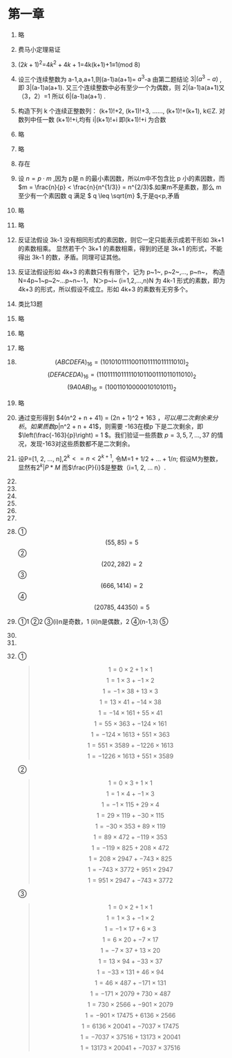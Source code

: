 # 第一章



1. 略

2. 费马小定理易证

3. $(2k+1)^2$=$4k^2+4k+1$=4k(k+1)+1≡1(mod 8)

4. 设三个连续整数为 a-1,a,a+1,则(a-1)a(a+1)= $a^3$-a
   由第二题结论 $3|(a^3-a)$ ,即 3|(a-1)a(a+1).
   又三个连续整数中必有至少一个为偶数，则 2|(a-1)a(a+1)又（3，2）=1 所以 6|(a-1)a(a+1) .

5. 构造下列 k 个连续正整数列：
   (k+1)!+2, (k+1)!+3, ......, (k+1)!+(k+1), k∈Z.
   对数列中任一数 (k+1)!+i,均有 i|(k+1)!+i 即(k+1)!+i 为合数

6. 略

7. 略

8. 存在

9. 设 $n = p \cdot m$ ,因为 p是 n 的最小素因数，所以m中不包含比 p 小的素因数，而$m = \frac{n}{p} < \frac{n}{n^{1/3}} = n^{2/3}$.如果m不是素数，那么 m 至少有一个素因数 q 满足 $ q \leq \sqrt{m} $,于是q<p,矛盾

10. 略

11. 略

12. 反证法假设 3k-1 没有相同形式的素因数，则它一定只能表示成若干形如 3k+1 的素数相乘。 显然若干个 3k+1 的素数相乘，得到的还是 3k+1 的形式，不能得出 3k-1 的数，矛盾。同理可证其他。

13. 反证法假设形如 4k+3 的素数只有有限个，记为 p~1~, p~2~,..., p~n~，
    构造 N=4p~1~p~2~...p~n~-1， N＞p~i~ (i=1,2,...,n)N 为 4k-1 形式的素数，即为 4k+3 的形式，所以假设不成立。形如 4k+3 的素数有无穷多个。

14. 类比13题

15. 略

16. 略

17. 略

18. $$ (ABCDEFA)_{16} = (‭1010101111001101111011111010‬)_2 $$
    $$ (DEFACEDA)_{16} = (‭11011110111110101100111011011010‬)_2 $$
    $$ (9A0AB)_{16} = (‭10011010000010101011‬)_2 $$

19. 略

20. 通过变形得到 $4(n^2 + n + 41) = (2n + 1)^2 + 163 $，可以用二次剩余来分析。
    如果质数 p |$n^2 + n + 41$，则需要 -163在模p 下是二次剩余，即 $\left(\frac{-163}{p}\right) = 1 $。我们验证一些质数
    $p = 3, 5, 7, \dots, 37$ 的情况，发现-163对这些质数都不是二次剩余。

21. 设P=[1, 2, …, n],$2^k<=n<2^{k+1}$,
    令M=$1+1/2+...+1/n$;
    假设M为整数，显然有$2^k|P*M$
    而$\frac{P}{i}$是整数（i=1, 2, … n）.

22. 

23. 

24. 

25. 

26. 

27. 

28. ①$$ (55, 85) = 5 $$
    ②$$ (202, 282) = 2 $$
    ③$$ (666, 1414) = 2 $$
    ④$$ (20785, 44350) = 5 $$

29. ①1
    ②2
    ③(i)n是奇数，1          (ii)n是偶数，2
    ④(n-1,3)
    ⑤

30.  

31.  

32. ①

    > $$ 1 = 0 \times 2 + 1 \times 1 $$
    > $$ 1 = 1 \times 3 + -1 \times 2 $$
    > $$ 1 = -1 \times 38 + 13 \times 3 $$
    > $$ 1 = 13 \times 41 + -14 \times 38 $$
    > $$ 1 = -14 \times 161 + 55 \times 41 $$
    > $$ 1 = 55 \times 363 + -124 \times 161 $$
    > $$ 1 = -124 \times 1613 + 551 \times 363 $$
    > $$ 1 = 551 \times 3589 + -1226 \times 1613 $$
    > $$ 1 = -1226 \times 1613 + 551 \times 3589 $$

    ②

    >$$ 1 = 0 \times 3 + 1 \times 1 $$
    >$$ 1 = 1 \times 4 + -1 \times 3 $$
    >$$ 1 = -1 \times 115 + 29 \times 4 $$
    >$$ 1 = 29 \times 119 + -30 \times 115 $$
    >$$ 1 = -30 \times 353 + 89 \times 119 $$
    >$$ 1 = 89 \times 472 + -119 \times 353 $$
    >$$ 1 = -119 \times 825 + 208 \times 472 $$
    >$$ 1 = 208 \times 2947 + -743 \times 825 $$
    >$$ 1 = -743 \times 3772 + 951 \times 2947 $$
    >$$ 1 = 951 \times 2947 + -743 \times 3772 $$

    ③
    >$$ 1 = 0 \times 2 + 1 \times 1 $$
    >$$ 1 = 1 \times 3 + -1 \times 2 $$
    >$$ 1 = -1 \times 17 + 6 \times 3 $$
    >$$ 1 = 6 \times 20 + -7 \times 17 $$
    >$$ 1 = -7 \times 37 + 13 \times 20 $$
    >$$ 1 = 13 \times 94 + -33 \times 37 $$
    >$$ 1 = -33 \times 131 + 46 \times 94 $$
    >$$ 1 = 46 \times 487 + -171 \times 131 $$
    >$$ 1 = -171 \times 2079 + 730 \times 487 $$
    >$$ 1 = 730 \times 2566 + -901 \times 2079 $$
    >$$ 1 = -901 \times 17475 + 6136 \times 2566 $$
    >$$ 1 = 6136 \times 20041 + -7037 \times 17475 $$
    >$$ 1 = -7037 \times 37516 + 13173 \times 20041 $$
    >$$ 1 = 13173 \times 20041 + -7037 \times 37516 $$

